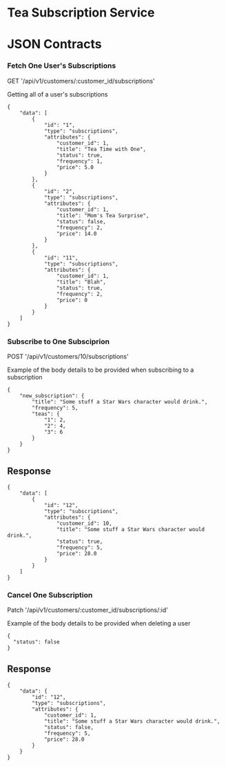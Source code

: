 # Tea Subscription Service

# JSON Contracts

### Fetch One User's Subscriptions
<p> GET '/api/v1/customers/:customer_id/subscriptions' </p>
<p> Getting all of a user's subscriptions </p>

```
{
    "data": [
        {
            "id": "1",
            "type": "subscriptions",
            "attributes": {
                "customer_id": 1,
                "title": "Tea Time with One",
                "status": true,
                "frequency": 1,
                "price": 5.0
            }
        },
        {
            "id": "2",
            "type": "subscriptions",
            "attributes": {
                "customer_id": 1,
                "title": "Mom's Tea Surprise",
                "status": false,
                "frequency": 2,
                "price": 14.0
            }
        },
        {
            "id": "11",
            "type": "subscriptions",
            "attributes": {
                "customer_id": 1,
                "title": "Blah",
                "status": true,
                "frequency": 2,
                "price": 0
            }
        }
    ]
}
```


### Subscribe to One Subsciprion
<p> POST '/api/v1/customers/10/subscriptions’ </p>
<p> Example of the body details to be provided when subscribing to a subscription </p>

```
{
    "new_subscription": {
        "title": "Some stuff a Star Wars character would drink.",
        "frequency": 5,
        "teas": {
            "1": 2,
            "2": 4,
            "3": 6
        }
    }
}
```

## Response

```
{
    "data": [
        {
            "id": "12",
            "type": "subscriptions",
            "attributes": {
                "customer_id": 10,
                "title": "Some stuff a Star Wars character would drink.",
                "status": true,
                "frequency": 5,
                "price": 28.0
            }
        }
    ]
}
```

### Cancel One Subscription
<p> Patch '/api/v1/customers/:customer_id/subscriptions/:id’ </p>
<p> Example of the body details to be provided when deleting a user </p>

```
{
  "status": false
}
```
## Response
```
{
    "data": {
        "id": "12",
        "type": "subscriptions",
        "attributes": {
            "customer_id": 1,
            "title": "Some stuff a Star Wars character would drink.",
            "status": false,
            "frequency": 5,
            "price": 28.0
        }
    }
}
```

